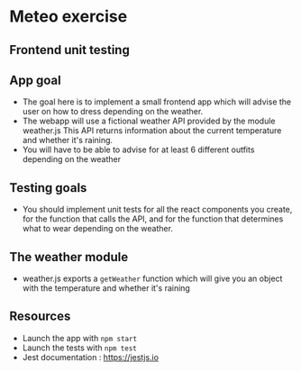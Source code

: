 # Meteo exercise

## Frontend unit testing

## App goal

- The goal here is to implement a small frontend app which will advise the user on how to dress depending on the weather.
- The webapp will use a fictional weather API provided by the module weather.js
  This API returns information about the current temperature and whether it's raining.
- You will have to be able to advise for at least 6 different outfits depending on the weather

## Testing goals

- You should implement unit tests for all the react components you create, for the function that calls the API, and for the function that determines what to wear depending on the weather.

## The weather module

- weather.js exports a `getWeather` function which will give you an object with the temperature and whether it's raining

## Resources

- Launch the app with `npm start`
- Launch the tests with `npm test`
- Jest documentation : https://jestjs.io
